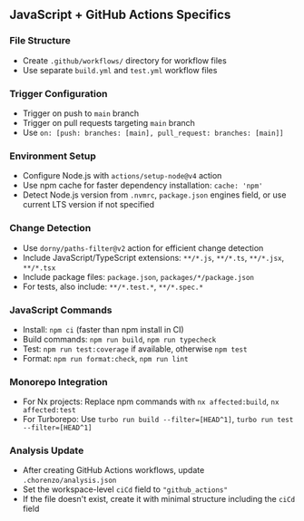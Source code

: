 ## JavaScript + GitHub Actions Specifics

### File Structure
- Create `.github/workflows/` directory for workflow files
- Use separate `build.yml` and `test.yml` workflow files

### Trigger Configuration
- Trigger on push to `main` branch
- Trigger on pull requests targeting `main` branch
- Use `on: [push: branches: [main], pull_request: branches: [main]]`

### Environment Setup
- Configure Node.js with `actions/setup-node@v4` action
- Use npm cache for faster dependency installation: `cache: 'npm'`
- Detect Node.js version from `.nvmrc`, `package.json` engines field, or use current LTS version if not specified

### Change Detection
- Use `dorny/paths-filter@v2` action for efficient change detection
- Include JavaScript/TypeScript extensions: `**/*.js`, `**/*.ts`, `**/*.jsx`, `**/*.tsx`
- Include package files: `package.json`, `packages/*/package.json`
- For tests, also include: `**/*.test.*`, `**/*.spec.*`

### JavaScript Commands
- Install: `npm ci` (faster than npm install in CI)
- Build commands: `npm run build`, `npm run typecheck`
- Test: `npm run test:coverage` if available, otherwise `npm test`
- Format: `npm run format:check`, `npm run lint`

### Monorepo Integration
- For Nx projects: Replace npm commands with `nx affected:build`, `nx affected:test`
- For Turborepo: Use `turbo run build --filter=[HEAD^1]`, `turbo run test --filter=[HEAD^1]`

### Analysis Update
- After creating GitHub Actions workflows, update `.chorenzo/analysis.json`
- Set the workspace-level `ciCd` field to `"github_actions"`
- If the file doesn't exist, create it with minimal structure including the `ciCd` field